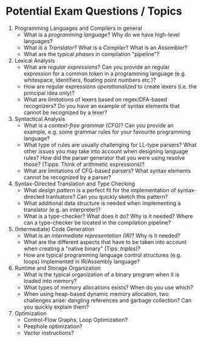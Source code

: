 # Potential Exam Questions / Topics


1. Programming Languages and Compilers in general
    - What is a _programming language_? Why do we have high-level languages?
    - What is a _Translator_? What is a _Compiler_? What is an _Assembler_?
    - What are the typical _phases_ in compilation "pipeline"?
2. Lexical Analysis
    - What are _regular expressions_? Can you provide an regular expression for a common token in a programming language (e.g. whitespace, identifiers, floating point numbers etc.)?
    - How are regular expressions _operationalized_ to create lexers (i.e. the principal idea only)?
    - What are _limitations_ of lexers based on regex/DFA-based recognizers? Do you have an example of syntax elements that cannot be recognized by a lexer?
3. Syntactical Analysis 
    - What is a _context-free grammar (CFG)_? Can you provide an example, e.g. some grammar rules for your favourite programming language?
    - What type of rules are usually challenging for LL-type parsers? What other _issues_ you may take into account when designing language rules? How did the parser generator that you were using resolve those? (Tipps: Think of arithmetic expressions)?
    - What are limitations of CFG-based parsers? What syntax elements cannot be recognized by a parser?
4. Syntax-Directed Translation and Type Checking
    - What _design pattern_ is a perfect fit for the implementation of syntax-directed tranlsators? Can you quickly sketch this pattern?
    - What additional data structure is needed when implementing a translator (e.g. an interpreter)?
    - What is a type-checker? What does it do? Why is it needed? Where can a type-checker be located in the compilation pipeline?
5. (Intermediate) Code Generation
    - What is an _intermediate representation (IR)_? Why is it needed?
    - What are the different aspects that have to be taken into account when creating a "native binary" (Tips: _triples_)?
    - How are typical programming language control structures (e.g. loops) implemented in IR/Assembly language?
6. Runtime and Storage Organization
    - What is the typical organization of a binary program when it is loaded into memory?
    - What types of memory allocations exists? When do you use which?
    - When using heap-based dynamic memory allocation, two challenges arise: dangling references and garbage collection? Can you quickly explain them?
7. Optimization
    - Control-Flow Graphs, Loop Optimization?
    - Peephole optimization?
    - Vector instructions?


